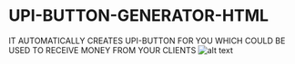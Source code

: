 # UPI-BUTTON-GENERATOR-HTML
IT AUTOMATICALLY CREATES UPI-BUTTON FOR YOU WHICH COULD BE USED TO RECEIVE MONEY FROM YOUR CLIENTS
![alt text](https://github.com/visheshk27/UPI-BUTTON-GENERATOR-HTML/blob/main/UPI.PNG&raw=true)
